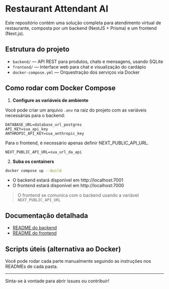 # Restaurant Attendant AI

Este repositório contém uma solução completa para atendimento virtual de restaurante, composta por um backend (NestJS + Prisma) e um frontend (Next.js).

## Estrutura do projeto

- `backend/` — API REST para produtos, chats e mensagens, usando SQLite
- `frontend/` — Interface web para chat e visualização do cardápio
- `docker-compose.yml` — Orquestração dos serviços via Docker

## Como rodar com Docker Compose

1. **Configure as variáveis de ambiente**

Você pode criar um arquivo `.env` na raiz do projeto com as variáveis necessárias para o backend:

```env
DATABASE_URL=database_url_postgres
API_KEY=sua_api_key
ANTHROPIC_API_KEY=sua_anthropic_key
```

Para o frontend, é necessário apenas definir NEXT_PUBLIC_API_URL.
```env
NEXT_PUBLIC_API_URL=sua_url_da_api
```

2. **Suba os containers**

```bash
docker compose up --build
```

- O backend estará disponível em http://localhost:7001
- O frontend estará disponível em http://localhost:7000

> O frontend se comunica com o backend usando a variável `NEXT_PUBLIC_API_URL`

## Documentação detalhada

- [README do backend](./backend/README.md)
- [README do frontend](./frontend/README.md)

## Scripts úteis (alternativa ao Docker)

Você pode rodar cada parte manualmente seguindo as instruções nos READMEs de cada pasta.

---

Sinta-se à vontade para abrir issues ou contribuir! 